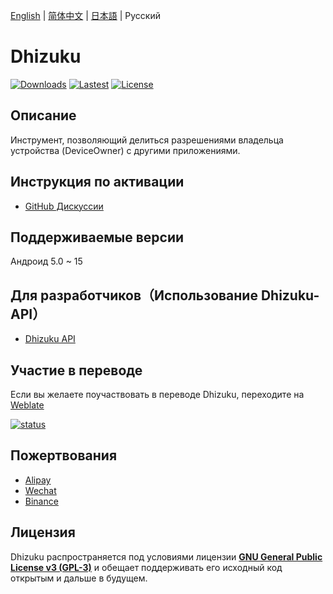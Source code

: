 [English](README.md) | [简体中文](README_zh_rCN.md) | [日本語](README_ja.md) | Русский

# Dhizuku

[![Downloads](https://img.shields.io/github/downloads/iamr0s/Dhizuku/total?label=Downloads)](https://github.com/iamr0s/Dhizuku/releases)
[![Lastest](https://img.shields.io/github/v/release/iamr0s/Dhizuku?label=Lastest)](https://github.com/iamr0s/Dhizuku/releases/latest)
[![License](https://img.shields.io/github/license/iamr0s/Dhizuku)](https://github.com/iamr0s/Dhizuku/blob/main/LICENSE)

## Описание

Инструмент, позволяющий делиться разрешениями владельца устройства (DeviceOwner) с другими приложениями.

## Инструкция по активации

- [GitHub Дискуссии](https://github.com/iamr0s/Dhizuku/discussions/19)

## Поддерживаемые версии

Андроид 5.0 ~ 15

## Для разработчиков（Использование Dhizuku-API）

- [Dhizuku API](https://github.com/iamr0s/Dhizuku-API.git)

## Участие в переводе

Если вы желаете поучаствовать в переводе Dhizuku, переходите на [Weblate](https://hosted.weblate.org/engage/dhizuku/)

[![status](https://hosted.weblate.org/widgets/dhizuku/-/multi-auto.svg)](https://hosted.weblate.org/engage/dhizuku/)

## Пожертвования

- [Alipay](https://qr.alipay.com/fkx18580lfpydiop04dze47)
- [Wechat](https://missuo.ru/file/fee5df1381671c996b127.png)
- [Binance](https://missuo.ru/file/28368c28d4ff28d59ed4b.jpg)

## Лицензия

Dhizuku распространяется под условиями лицензии [**GNU General Public License v3 (GPL-3)**](http://www.gnu.org/copyleft/gpl.html) и обещает поддерживать его исходный код открытым и дальше в будущем.

